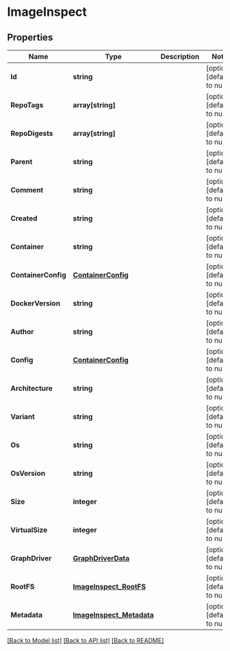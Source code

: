 # ImageInspect

## Properties
Name | Type | Description | Notes
------------ | ------------- | ------------- | -------------
**Id** | **string** |  | [optional] [default to null]
**RepoTags** | **array[string]** |  | [optional] [default to null]
**RepoDigests** | **array[string]** |  | [optional] [default to null]
**Parent** | **string** |  | [optional] [default to null]
**Comment** | **string** |  | [optional] [default to null]
**Created** | **string** |  | [optional] [default to null]
**Container** | **string** |  | [optional] [default to null]
**ContainerConfig** | [**ContainerConfig**](ContainerConfig.md) |  | [optional] [default to null]
**DockerVersion** | **string** |  | [optional] [default to null]
**Author** | **string** |  | [optional] [default to null]
**Config** | [**ContainerConfig**](ContainerConfig.md) |  | [optional] [default to null]
**Architecture** | **string** |  | [optional] [default to null]
**Variant** | **string** |  | [optional] [default to null]
**Os** | **string** |  | [optional] [default to null]
**OsVersion** | **string** |  | [optional] [default to null]
**Size** | **integer** |  | [optional] [default to null]
**VirtualSize** | **integer** |  | [optional] [default to null]
**GraphDriver** | [**GraphDriverData**](GraphDriverData.md) |  | [optional] [default to null]
**RootFS** | [**ImageInspect_RootFS**](ImageInspect_RootFS.md) |  | [optional] [default to null]
**Metadata** | [**ImageInspect_Metadata**](ImageInspect_Metadata.md) |  | [optional] [default to null]

[[Back to Model list]](../README.md#documentation-for-models) [[Back to API list]](../README.md#documentation-for-api-endpoints) [[Back to README]](../README.md)



